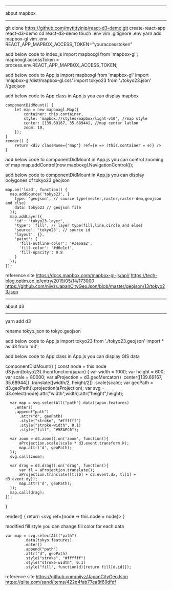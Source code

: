 ****************************
about mapbox
****************************

git clone https://github.com/mytittyinjp/react-d3-demo.git
create-react-app react-d3-demo
cd react-d3-demo
touch .env
vim .gitignore
    .env
yarn add mapbox-gl
vim .env
    REACT_APP_MAPBOX_ACCESS_TOKEN="youraccesstoken"

add below code to index.js
    import mapboxgl from 'mapbox-gl';
    mapboxgl.accessToken =  process.env.REACT_APP_MAPBOX_ACCESS_TOKEN;

add below code to App.js
    import mapboxgl from 'mapbox-gl'
    import 'mapbox-gl/dist/mapbox-gl.css'
    import tokyo23 from './tokyo23.json' //geojson

add below code to App class in App.js
you can display mapbox

    componentDidMount() {
        let map = new mapboxgl.Map({
            container: this.container,
            style: 'mapbox://styles/mapbox/light-v10', //map style
            center: [139.69167, 35.68944], //map center latlon
            zoom: 10,
        });
    }
    render() {
        return <div className={'map'} ref={e => (this.container = e)} />
    }

add below code to componentDidMount in App.js
you can control zooming of map 
    map.addControl(new mapboxgl.NavigationControl()); 

add below code to componentDidMount in App.js
you can display polygones of tokyo23 geojson

    map.on('load', function() {
      map.addSource('tokyo23', {
        type: 'geojson', // source type(vecter,raster,raster-dem,geojson and else)
        data: tokyo23 // geojson file
      });
      map.addLayer({
        'id': 'tokyo23-layer',
        'type': 'fill', // layer type(fill,line,circle and else)
        'source': 'tokyo23', // source id
        'layout': {},
        'paint': {
          'fill-outline-color': '#3e6aa2',
          'fill-color': '#d6e1ef',
          'fill-opacity': 0.8
        }
      });
    });

reference site
https://docs.mapbox.com/mapbox-gl-js/api/
https://tech-blog.optim.co.jp/entry/2019/05/14/173000
https://github.com/niiyz/JapanCityGeoJson/blob/master/geojson/13/tokyo23.json

****************************
about d3
****************************
yarn add d3

rename tokyo.json to tokyo.geojson

add below code to App.js
    import tokyo23 from './tokyo23.geojson'
    import * as d3 from 'd3'; 

add below code to App class in App.js
you can display GIS data

  componentDidMount() {
    const node = this.node
    d3.json(tokyo23).then(function(japan) {
      var width = 1000;
      var height = 600;
      var scale = 80000;
      var aProjection = d3.geoMercator()
          .center([139.69167, 35.68944])
          .translate([width/2, height/2])
          .scale(scale);
      var geoPath = d3.geoPath().projection(aProjection);
      var svg = d3.select(node).attr("width",width).attr("height",height);

      var map = svg.selectAll("path").data(japan.features)
        .enter()
        .append("path")
          .attr("d", geoPath)
          .style("stroke", "#ffffff")
          .style("stroke-width", 0.1)
          .style("fill", "#5EAFC6");
 
      var zoom = d3.zoom().on('zoom', function(){
          aProjection.scale(scale * d3.event.transform.k);
          map.attr('d', geoPath);
      });
      svg.call(zoom);

      var drag = d3.drag().on('drag', function(){
          var tl = aProjection.translate();
          aProjection.translate([tl[0] + d3.event.dx, tl[1] + d3.event.dy]);
          map.attr('d', geoPath);
      });
      map.call(drag);
    });
  }

  render() {
    return <svg ref={node => this.node = node}></svg>
  }

modified fill style
you can change fill color for each data

    var map = svg.selectAll("path")
            .data(tokyo.features)
            .enter()
            .append("path")
            .attr("d", geoPath)
            .style("stroke", "#ffffff")
            .style("stroke-width", 0.1)
            .style("fill", function(d){return fill[d.id]});

reference site 
https://github.com/niiyz/JapanCityGeoJson
https://qiita.com/sand/items/422d4fab77ea8f69dfdf